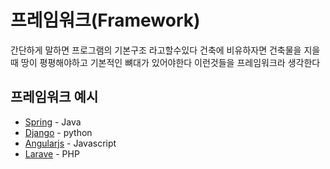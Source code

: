 # 프레임워크(Framework)

간단하게 말하면 프로그램의 기본구조 라고할수있다 건축에 비유하자면 건축물을 지을때 땅이 평평해야하고 기본적인 뼈대가 있어야한다 이런것들을 프레임워크라 생각한다 

## 프레임워크 예시

- [Spring](https://spring.io/) - Java
- [Django](https://www.djangoproject.com/) - python
- [Angularjs](https://angularjs.org/) - Javascript
- [Larave](https://laravel.com/) - PHP

